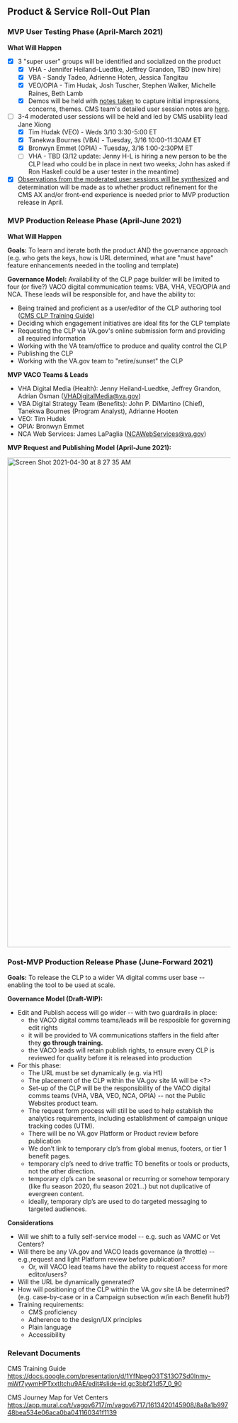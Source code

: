 ## Product & Service Roll-Out Plan

### MVP User Testing Phase (April-March 2021)

**What Will Happen**

 - [X] 3 "super user" groups will be identified and socialized on the product
   - [X] VHA - Jennifer Heiland-Luedtke, Jeffrey Grandon, TBD (new hire)
   - [X] VBA - Sandy Tadeo, Adrienne Hoten, Jessica Tangitau
   - [X] VEO/OPIA - Tim Hudak, Josh Tuscher, Stephen Walker, Michelle Raines, Beth Lamb
   - [X] Demos will be held with [notes taken](https://github.com/department-of-veterans-affairs/va.gov-team/blob/master/products/content/tier-2-content-IA-and-design/campaign-landing-page-templates/Stakeholder%20UAT%20Feedback.md) to capture initial impressions, concerns, themes.   CMS team's detailed user session notes are [here](https://docs.google.com/spreadsheets/d/1BTGVU6eY06xN3OseSyFP17j2OVCulELZDEZQl1s_8eI/edit#gid=0).
 - [ ] 3-4 moderated user sessions will be held and led by CMS usability lead Jane Xiong
    - [X] Tim Hudak (VEO) - Weds 3/10 3:30-5:00 ET
    - [X] Tanekwa Bournes (VBA) - Tuesday, 3/16 10:00-11:30AM ET
    - [X] Bronwyn Emmet (OPIA) - Tuesday, 3/16 1:00-2:30PM ET
    - [ ] VHA - TBD  (3/12 update: Jenny H-L is hiring a new person to be the CLP lead who could be in place in next two weeks; John has asked if Ron Haskell could be a user tester in the meantime)
 - [X] [Observations from the moderated user sessions will be synthesized](https://github.com/department-of-veterans-affairs/va.gov-team/blob/master/products/content/tier-2-content-IA-and-design/campaign-landing-page-templates/mvp/user-testing-1.mdf) and determination will be made as to whether product refinement for the CMS AX and/or front-end experience is needed prior to MVP production release in April.

### MVP Production Release Phase (April-June 2021)

**What Will Happen**

**Goals:** 
To learn and iterate both the product AND the governance approach (e.g. who gets the keys, how is URL determined, what are "must have" feature enhancements needed in the tooling and template)

**Governance Model:**
Availability of the CLP page builder will be limited to four (or five?) VACO digital communication teams: VBA, VHA, VEO/OPIA and NCA.  These leads will be responsible for, and have the ability to:

- Being trained and proficient as a user/editor of the CLP authoring tool ([CMS CLP Training Guide](
https://docs.google.com/presentation/d/1YfNpegO3TS13O7Sd0lnmy-mWf7ywmHPTxxtItchu9AE/edit#slide=id.gc3bbf21d57_0_90))
- Deciding which engagement initiatives are ideal fits for the CLP template
- Requesting the CLP via VA.gov's online submission form and providing all required information
- Working with the VA team/office to produce and quality control the CLP
- Publishing the CLP
- Working with the VA.gov team to "retire/sunset" the CLP

**MVP VACO Teams & Leads**
- VHA Digital Media (Health): Jenny Heiland-Luedtke, Jeffrey Grandon, Adrian Osman (VHADigitalMedia@va.gov)
- VBA Digital Strategy Team (Benefits): John P. DiMartino (Chief), Tanekwa Bournes (Program Analyst), Adrianne Hooten
- VEO: Tim Hudek
- OPIA: Bronwyn Emmet
- NCA Web Services: James LaPaglia (NCAWebServices@va.gov)

**MVP Request and Publishing Model (April-June 2021):** 

<img width="1102" alt="Screen Shot 2021-04-30 at 8 27 35 AM" src="https://user-images.githubusercontent.com/63107147/116695052-0a687480-a98e-11eb-817b-e57fecefb48a.png">



### Post-MVP Production Release Phase (June-Forward 2021)


**Goals:** 
To release the CLP to a wider VA digital comms user base -- enabling the tool to be used at scale.

**Governance Model (Draft-WIP):**
- Edit and Publish access will go wider --  with two guardrails in place:
  - the VACO digital comms teams/leads will be resposible for governing edit rights
  - it will be provided to VA communications staffers in the field after they **go through training.**
  - the VACO leads will retain publish rights, to ensure every CLP is reviewed for quality before it is released into production
- For this phase:
  - The URL must be set dynamically (e.g. via H1)
  - The placement of the CLP within the VA.gov site IA will be <?>
  - Set-up of the CLP will be the responsibility of the VACO digital comms teams (VHA, VBA, VEO, NCA, OPIA) -- not the Public Websites product team.
  - The request form process will still be used to help establish the analytics requirements, including establishment of campaign unique tracking codes (UTM). 
  - There will be no VA.gov Platform or Product review before publication
  - We don’t link to temporary clp’s from global menus, footers, or tier 1 benefit pages. 
  - temporary clp’s need to drive traffic TO benefits or tools or products, not the other direction.
  - temporary clp’s can be seasonal or recurring or somehow temporary (like flu season 2020, flu season 2021…) but not duplicative of evergreen content.
  - ideally, temporary clp’s are used to do targeted messaging to targeted audiences.

**Considerations**
- Will we shift to a fully self-service model -- e.g. such as VAMC or Vet Centers?
- Will there be any VA.gov and VACO leads governance (a throttle) -- e.g.,request and light Platform review before publication? 
  - Or, will VACO lead teams have the ability to request access for more editor/users?
- Will the URL be dynamically generated?
- How will positioning of the CLP within the VA.gov site IA be determined? (e.g. case-by-case or in a Campaign subsection w/in each Benefit hub?)
- Training requirements: 
  - CMS proficiency
  - Adherence to the design/UX principles
  - Plain language
  - Accessibility

### Relevant Documents

CMS Training Guide
https://docs.google.com/presentation/d/1YfNpegO3TS13O7Sd0lnmy-mWf7ywmHPTxxtItchu9AE/edit#slide=id.gc3bbf21d57_0_90

CMS Journey Map for Vet Centers
https://app.mural.co/t/vagov6717/m/vagov6717/1613420145908/8a8a1b99748bea534e06aca0ba041160341f1139
